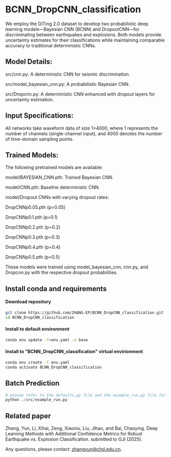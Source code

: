 # BCNN_DropCNN_classification
We employ the DiTing 2.0 dataset to develop two probabilistic deep learning models—Bayesian CNN (BCNN) and DropoutCNN—for discriminating between earthquakes and explosions. Both models provide uncertainty estimates for their classifications while maintaining comparable accuracy to traditional deterministic CNNs.

## Model Details:
src/cnn.py: A deterministic CNN for seismic discrimination.

src/model_bayesian_cnn.py: A probabilistic Bayesian CNN.

src/Dropcnn.py: A deterministic CNN enhanced with dropout layers for uncertainty estimation.

## Input Specifications:

All networks take waveform data of size 1×4000, where 1 represents the number of channels (single-channel input), and 4000 denotes the number of time-domain sampling points.

## Trained Models:

The following pretrained models are available:

model/BAYESIAN_CNN.pth: Trained Bayesian CNN.

model/CNN.pth: Baseline deterministic CNN.

model/Dropout CNNs with varying dropout rates:

DropCNNp0.05.pth (p=0.05)

DropCNNp0.1.pth (p=0.1)

DropCNNp0.2.pth (p=0.2)

DropCNNp0.3.pth (p=0.3)

DropCNNp0.4.pth (p=0.4)

DropCNNp0.5.pth (p=0.5)

These models were trained using model_bayesian_cnn, cnn.py, and Dropcnn.py with the respective dropout probabilities.

## Install conda and requirements
#### Download repository
```bash
git clone https://github.com/ZHANG-EP/BCNN_DropCNN_classification.git
cd BCNN_DropCNN_classification
```
#### Install to default environment
```bash
conda env update -f=env.yaml -n base
```
#### Install to "BCNN_DropCNN_classification" virtual envirionment
```bash
conda env create -f env.yaml
conda activate BCNN_DropCNN_classification
```
## Batch Prediction
```python
# please refer to the defaults.py file and the example_run.py file for detailed hyperparameter settings.
python ./src/example_run.py
```
## Related paper
Zhang, Yun, Li, Xihai, Zeng, Xiaoniu, Liu, Jihao, and Bai, Chaoying. Deep Learning Methods with Additional Confidence Metrics for Robust Earthquake vs. Explosion Classification. submitted to GJI (2025).

Any questions, please contact: zhangyun@chd.edu.cn.
